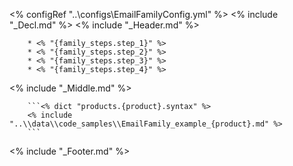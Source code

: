 <% configRef "..\\configs\\EmailFamilyConfig.yml" %>
<% include "_Decl.md" %>
<% include "_Header.md" %>

        * <% "{family_steps.step_1}" %>
        * <% "{family_steps.step_2}" %>
        * <% "{family_steps.step_3}" %>
        * <% "{family_steps.step_4}" %>
<% include "_Middle.md" %>

        ```<% dict "products.{product}.syntax" %>
        <% include "..\\data\\code_samples\\EmailFamily_example_{product}.md" %>
        ```
<% include "_Footer.md" %>
